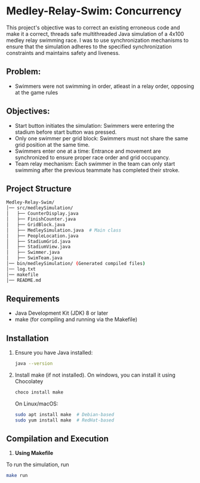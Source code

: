 # Medley-Relay-Swim: Concurrency
This project's objective was to correct an existing erroneous code and make it a correct, threads safe multithreaded Java simulation of a 4x100 medley relay swimming race. I was to use synchronization mechanisms to ensure that the simulation adheres to the specified synchronization constraints and maintains safety and liveness.


## Problem: 
- Swimmers were not swimming in order, atleast in a relay order, opposing at the game rules

## Objectives: 
- Start button initiates the simulation: Swimmers were entering the stadium before start button was pressed.
- Only one swimmer per grid block: Swimmers must not share the same grid position at the same time.
- Swimmers enter one at a time: Entrance and movement are synchronized to ensure proper race order and grid occupancy.
- Team relay mechanism: Each swimmer in the team can only start swimming after the previous teammate has completed their stroke.

## Project Structure
```bash
Medley-Relay-Swim/
│── src/medleySimulation/
│   ├── CounterDisplay.java
│   ├── FinishCounter.java
│   ├── GridBlock.java
│   ├── MedleySimulation.java  # Main class
│   ├── PeopleLocation.java
│   ├── StadiumGrid.java
│   ├── StadiumView.java
│   ├── Swimmer.java
│   ├── SwimTeam.java
│── bin/medleySimulation/ (Generated compiled files)
│── log.txt
│── makefile
│── README.md
```

## Requirements
- Java Development Kit (JDK) 8 or later
- make (for compiling and running via the Makefile)

## Installation
1. Ensure you have Java installed:
   ```bash
   java --version
   ```
2. Install make (if not installed). On windows, you can install it using Chocolatey
   ```bash
   choco install make
   ```
   On Linux/macOS:
   ```bash
   sudo apt install make  # Debian-based
   sudo yum install make  # RedHat-based
   ```

## Compilation and Execution
1. **Using Makefile**

To run the simulation, run
```bash
make run
```
